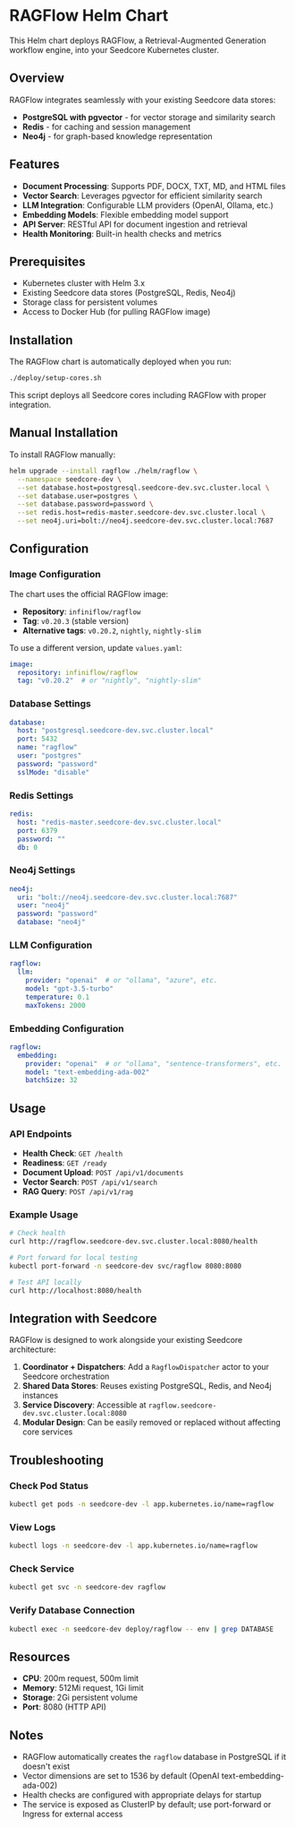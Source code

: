 # RAGFlow Helm Chart

This Helm chart deploys RAGFlow, a Retrieval-Augmented Generation workflow engine, into your Seedcore Kubernetes cluster.

## Overview

RAGFlow integrates seamlessly with your existing Seedcore data stores:
- **PostgreSQL with pgvector** - for vector storage and similarity search
- **Redis** - for caching and session management
- **Neo4j** - for graph-based knowledge representation

## Features

- **Document Processing**: Supports PDF, DOCX, TXT, MD, and HTML files
- **Vector Search**: Leverages pgvector for efficient similarity search
- **LLM Integration**: Configurable LLM providers (OpenAI, Ollama, etc.)
- **Embedding Models**: Flexible embedding model support
- **API Server**: RESTful API for document ingestion and retrieval
- **Health Monitoring**: Built-in health checks and metrics

## Prerequisites

- Kubernetes cluster with Helm 3.x
- Existing Seedcore data stores (PostgreSQL, Redis, Neo4j)
- Storage class for persistent volumes
- Access to Docker Hub (for pulling RAGFlow image)

## Installation

The RAGFlow chart is automatically deployed when you run:

```bash
./deploy/setup-cores.sh
```

This script deploys all Seedcore cores including RAGFlow with proper integration.

## Manual Installation

To install RAGFlow manually:

```bash
helm upgrade --install ragflow ./helm/ragflow \
  --namespace seedcore-dev \
  --set database.host=postgresql.seedcore-dev.svc.cluster.local \
  --set database.user=postgres \
  --set database.password=password \
  --set redis.host=redis-master.seedcore-dev.svc.cluster.local \
  --set neo4j.uri=bolt://neo4j.seedcore-dev.svc.cluster.local:7687
```

## Configuration

### Image Configuration

The chart uses the official RAGFlow image:
- **Repository**: `infiniflow/ragflow`
- **Tag**: `v0.20.3` (stable version)
- **Alternative tags**: `v0.20.2`, `nightly`, `nightly-slim`

To use a different version, update `values.yaml`:
```yaml
image:
  repository: infiniflow/ragflow
  tag: "v0.20.2"  # or "nightly", "nightly-slim"
```

### Database Settings

```yaml
database:
  host: "postgresql.seedcore-dev.svc.cluster.local"
  port: 5432
  name: "ragflow"
  user: "postgres"
  password: "password"
  sslMode: "disable"
```

### Redis Settings

```yaml
redis:
  host: "redis-master.seedcore-dev.svc.cluster.local"
  port: 6379
  password: ""
  db: 0
```

### Neo4j Settings

```yaml
neo4j:
  uri: "bolt://neo4j.seedcore-dev.svc.cluster.local:7687"
  user: "neo4j"
  password: "password"
  database: "neo4j"
```

### LLM Configuration

```yaml
ragflow:
  llm:
    provider: "openai"  # or "ollama", "azure", etc.
    model: "gpt-3.5-turbo"
    temperature: 0.1
    maxTokens: 2000
```

### Embedding Configuration

```yaml
ragflow:
  embedding:
    provider: "openai"  # or "ollama", "sentence-transformers", etc.
    model: "text-embedding-ada-002"
    batchSize: 32
```

## Usage

### API Endpoints

- **Health Check**: `GET /health`
- **Readiness**: `GET /ready`
- **Document Upload**: `POST /api/v1/documents`
- **Vector Search**: `POST /api/v1/search`
- **RAG Query**: `POST /api/v1/rag`

### Example Usage

```bash
# Check health
curl http://ragflow.seedcore-dev.svc.cluster.local:8080/health

# Port forward for local testing
kubectl port-forward -n seedcore-dev svc/ragflow 8080:8080

# Test API locally
curl http://localhost:8080/health
```

## Integration with Seedcore

RAGFlow is designed to work alongside your existing Seedcore architecture:

1. **Coordinator + Dispatchers**: Add a `RagflowDispatcher` actor to your Seedcore orchestration
2. **Shared Data Stores**: Reuses existing PostgreSQL, Redis, and Neo4j instances
3. **Service Discovery**: Accessible at `ragflow.seedcore-dev.svc.cluster.local:8080`
4. **Modular Design**: Can be easily removed or replaced without affecting core services

## Troubleshooting

### Check Pod Status

```bash
kubectl get pods -n seedcore-dev -l app.kubernetes.io/name=ragflow
```

### View Logs

```bash
kubectl logs -n seedcore-dev -l app.kubernetes.io/name=ragflow
```

### Check Service

```bash
kubectl get svc -n seedcore-dev ragflow
```

### Verify Database Connection

```bash
kubectl exec -n seedcore-dev deploy/ragflow -- env | grep DATABASE
```

## Resources

- **CPU**: 200m request, 500m limit
- **Memory**: 512Mi request, 1Gi limit
- **Storage**: 2Gi persistent volume
- **Port**: 8080 (HTTP API)

## Notes

- RAGFlow automatically creates the `ragflow` database in PostgreSQL if it doesn't exist
- Vector dimensions are set to 1536 by default (OpenAI text-embedding-ada-002)
- Health checks are configured with appropriate delays for startup
- The service is exposed as ClusterIP by default; use port-forward or Ingress for external access
